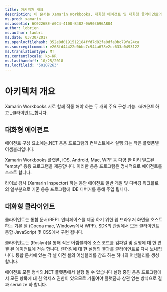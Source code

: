 ```yaml
---
title: 아키텍처 개요
description: 이 문서는 Xamarin Workbooks, 대화형 에이전트 및 대화형 클라이언트의 함께 작동 하는 방법을 검사의 아키텍처를 설명 합니다.
ms.prod: xamarin
ms.assetid: 6C0226BE-A0C4-4108-B482-0A903696AB04
author: lobrien
ms.author: laobri
ms.date: 03/30/2017
ms.openlocfilehash: 352e8d0191512184ffd7d82fa0dfa0bc79fa24ca
ms.sourcegitcommit: e268fd44422d0bbc7c944a678e2cc633a0493122
ms.translationtype: MT
ms.contentlocale: ko-KR
ms.lasthandoff: 10/25/2018
ms.locfileid: "50107263"
---
```

# <a name="architecture-overview"></a>아키텍처 개요

Xamarin Workbooks 서로 함께 작동 해야 하는 두 개의 주요 구성 기능: _에이전트_ 하 고 _클라이언트_합니다.

## <a name="interactive-agent"></a>대화형 에이전트

에이전트 구성 요소에는.NET 응용 프로그램의 컨텍스트에서 실행 되는 작은 플랫폼별 어셈블리입니다.

Xamarin Workbooks 플랫폼, iOS, Android, Mac, WPF 등 다양 한 미리 빌드된 "empty" 응용 프로그램을 제공합니다. 이러한 응용 프로그램은 명시적으로 에이전트를 호스트 합니다.

라이브 검사 (Xamarin Inspector) 하는 동안 에이전트 일반 개발 및 디버깅 워크플로의 일부분으로 기존 응용 프로그램에 IDE 디버거를 통해 주입 됩니다.

## <a name="interactive-client"></a>대화형 클라이언트

클라이언트는 통합 문서/REPL 인터페이스를 제공 하기 위한 웹 브라우저 화면을 호스트 하는 기본 셸 (Cocoa mac, Windows에서 WPF). SDK의 관점에서 모든 클라이언트 통합 JavaScript 및 CSS에서 구현 됩니다.

클라이언트는 (Roslyn)을 통해 작은 어셈블리에 소스 코드를 컴파일 및 실행에 대 한 연결 된 에이전트에 전송 합니다. 렌더링에 대 한 실행의 결과를 클라이언트로 다시 보내집니다. 통합 문서에 있는 각 셀 이전 셀의 어셈블리를 참조 하는 하나의 어셈블리를 생성 합니다.

에이전트 모든 형식의.NET 플랫폼에서 실행 될 수 있습니다 실행 중인 응용 프로그램에서 모든 항목에 대 한 액세스 권한이 있으므로 기울여야 플랫폼과 상관 없는 방식으로 결과 serialize 하 합니다.
